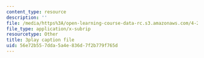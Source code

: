 ```yaml
---
content_type: resource
description: ''
file: /media/https%3A/open-learning-course-data-rc.s3.amazonaws.com/4-241j-theory-of-city-form-spring-2013/56e72b557dda5a4e836d7f2b779f765d_SEu8X7AfllU.vtt
file_type: application/x-subrip
resourcetype: Other
title: 3play caption file
uid: 56e72b55-7dda-5a4e-836d-7f2b779f765d
---
```

